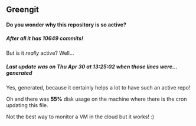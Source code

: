 ## Greengit

#### Do you wonder why this repository is so active?

##### After all it has 10649 commits!

But is it *really* active? Well...

##### Last update was on Thu Apr 30 at 13:25:02 when those lines were... generated

Yes, generated, because it certainly helps a lot to have such an active repo!

Oh and there was **55%** disk usage on the machine
where there is the cron updating this file.

Not the best way to monitor a VM in the cloud but it works! :)

